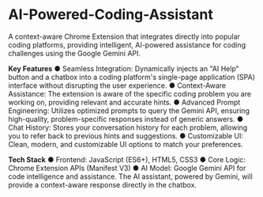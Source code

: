 # AI-Powered-Coding-Assistant
A context-aware Chrome Extension that integrates directly into popular coding platforms,
providing intelligent, AI-powered assistance for coding challenges using the Google Gemini API.

**Key Features**
● Seamless Integration: Dynamically injects an "AI Help" button and a chatbox into a
coding platform's single-page application (SPA) interface without disrupting the user
experience.
● Context-Aware Assistance: The extension is aware of the specific coding problem you
are working on, providing relevant and accurate hints.
● Advanced Prompt Engineering: Utilizes optimized prompts to query the Gemini API,
ensuring high-quality, problem-specific responses instead of generic answers.
● Chat History: Stores your conversation history for each problem, allowing you to refer
back to previous hints and suggestions.
● Customizable UI: Clean, modern, and customizable UI options to match your
preferences.

**Tech Stack**
● Frontend: JavaScript (ES6+), HTML5, CSS3
● Core Logic: Chrome Extension APIs (Manifest V3)
● AI Model: Google Gemini API for code intelligence and assistance.
The AI assistant, powered by Gemini, will provide a context-aware response directly in the
chatbox.
